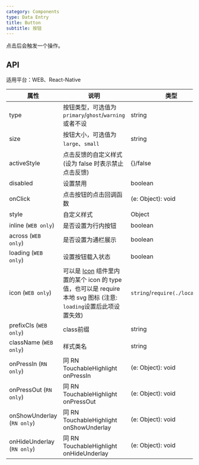 ```yaml
---
category: Components
type: Data Entry
title: Button
subtitle: 按钮
---
```


点击后会触发一个操作。


## API

适用平台：WEB、React-Native

属性 | 说明 | 类型 | 默认值
----|-----|------|------
| type    | 按钮类型，可选值为`primary`/`ghost`/`warning`或者不设  |   string   |   -  |
| size    | 按钮大小，可选值为`large`、`small` | string | `large`|
| activeStyle  | 点击反馈的自定义样式 (设为 false 时表示禁止点击反馈) | {}/false | {} |
| disabled   | 设置禁用  | boolean |    false  |
| onClick    | 点击按钮的点击回调函数 | (e: Object): void |   无  |
| style    | 自定义样式 |   Object  | 无 |
| inline (`WEB only`)     | 是否设置为行内按钮  | boolean |   false  |
| across (`WEB only`)     | 是否设置为通栏展示  | boolean |   false  |
| loading (`WEB only`)	   | 设置按钮载入状态	  | boolean	 | false |
| icon (`WEB only`)  | 可以是 [Icon](https://mobile.ant.design/components/icon) 组件里内置的某个 icon 的 type 值，也可以是 require 本地 svg 图标 (注意: `loading`设置后此项设置失效) | `string`/`require(./local.svg)` | -  |
| prefixCls (`WEB only`) |  class前缀 | string | `am-button` |
| className (`WEB only`) |  样式类名 | string | 无 |
| onPressIn (`RN only`)   | 同 RN TouchableHighlight onPressIn | (e: Object): void |   无  |
| onPressOut (`RN only`)    | 同 RN TouchableHighlight onPressOut | (e: Object): void |   无  |
| onShowUnderlay (`RN only`)    | 同 RN TouchableHighlight onShowUnderlay | (e: Object): void |   无  |
| onHideUnderlay (`RN only`)    | 同 RN TouchableHighlight onHideUnderlay | (e: Object): void |   无  |
